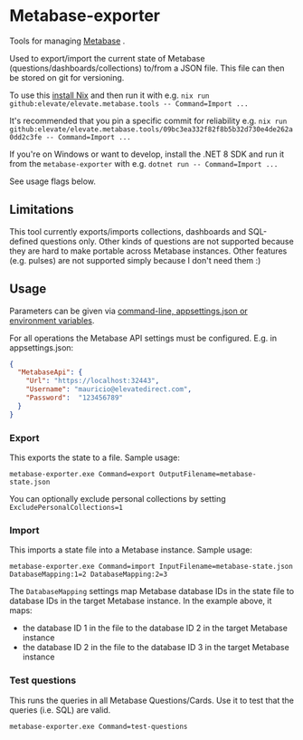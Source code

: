 # Metabase-exporter

Tools for managing [Metabase](https://www.metabase.com/) .

Used to export/import the current state of Metabase (questions/dashboards/collections) to/from a JSON file. 
This file can then be stored on git for versioning.

To use this [install Nix](https://github.com/DeterminateSystems/nix-installer?tab=readme-ov-file#the-determinate-nix-installer) and then run it with e.g. `nix run github:elevate/elevate.metabase.tools -- Command=Import ...`

It's recommended that you pin a specific commit for reliability e.g. `nix run github:elevate/elevate.metabase.tools/09bc3ea332f82f8b5b32d730e4de262a0dd2c3fe -- Command=Import ...`

If you're on Windows or want to develop, install the .NET 8 SDK and run it from the `metabase-exporter` with e.g. `dotnet run -- Command=Import ...`

See usage flags below.

## Limitations

This tool currently exports/imports collections, dashboards and SQL-defined questions only. 
Other kinds of questions are not supported because they are hard to make portable across Metabase instances.
Other features (e.g. pulses) are not supported simply because I don't need them :)

## Usage

Parameters can be given via [command-line, appsettings.json or environment variables](https://learn.microsoft.com/en-us/dotnet/core/extensions/configuration-providers).

For all operations the Metabase API settings must be configured. E.g. in appsettings.json:

```json
{
  "MetabaseApi": {
    "Url": "https://localhost:32443",
    "Username": "mauricio@elevatedirect.com",
    "Password":  "123456789"
  }
}
```

### Export

This exports the state to a file. Sample usage:

`metabase-exporter.exe Command=export OutputFilename=metabase-state.json`

You can optionally exclude personal collections by setting `ExcludePersonalCollections=1`

### Import

This imports a state file into a Metabase instance. Sample usage:

`metabase-exporter.exe Command=import InputFilename=metabase-state.json DatabaseMapping:1=2 DatabaseMapping:2=3`

The `DatabaseMapping` settings map Metabase database IDs in the state file to database IDs in the target Metabase instance.
In the example above, it maps:
* the database ID 1 in the file to the database ID 2 in the target Metabase instance
* the database ID 2 in the file to the database ID 3 in the target Metabase instance

### Test questions

This runs the queries in all Metabase Questions/Cards. Use it to test that the queries (i.e. SQL) are valid.

`metabase-exporter.exe Command=test-questions`
